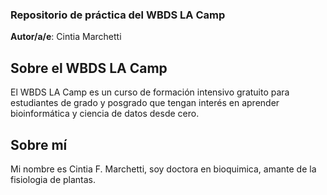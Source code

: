 ### Repositorio de práctica del WBDS LA Camp

**Autor/a/e**: Cintia Marchetti
## Sobre el WBDS LA Camp
El WBDS LA Camp es un curso de formación intensivo gratuito para estudiantes de grado y posgrado que tengan interés en aprender bioinformática y ciencia de datos desde cero.
## Sobre mí
Mi nombre es Cintia F. Marchetti, soy doctora en bioquimica, amante de la fisiologia de plantas.
